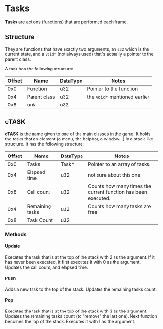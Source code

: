 # Tasks

**Tasks** are actions (functions) that are performed each frame. 

## Structure

They are functions that have exactly two arguments, an `s32` which is the current state, and a `void*` (not always used) that's actually a pointer to the parent class.

 A task has the following structure:

| Offset | Name | DataType | Notes |
| --- | --- | --- | --- |
| 0x0 | Function | u32 | Pointer to the function |
| 0x4 | Parent class | u32 | the `void*` mentioned earlier |
| 0x8 | unk | u32 | |

## cTASK

**cTASK** is the name given to one of the main classes in the game. It holds the tasks that an element (a menu, the helpbar, a window...) in a stack-like structure. It has the following structure:

| Offset | Name | DataType | Notes |
| --- | --- | --- | --- |
| 0x0 | Tasks | Task* | Pointer to an array of tasks. |
| 0x4 | Elapsed time | u32 | not sure about this one |
| 0x8 | Call count | u32 | Counts how many times the current function has been executed. |
| 0x4 | Remaining tasks | u32 | Counts how many tasks are free |
| 0x8 | Task Count | u32 | |

### Methods

#### Update

Executes the task that is at the top of the stack with 2 as the argument. If it has never been executed, it first executes it with 0 as the argument. Updates the call count, and elapsed time.

#### Push

Adds a new task to the top of the stack. Updates the remaining tasks count.

#### Pop

Executes the task that is at the top of the stack with 3 as the argument. Updates the remaining tasks count (to "remove" the last one). Next function becomes the top of the stack. Executes it with 1 as the argument.


